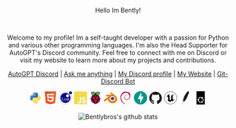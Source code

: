 <p align="center">Hello Im Bently!</p>
<br />

<p align="center">Welcome to my profile! Im a self-taught developer with a passion for Python and various other programming languages. I'm also the Head Supporter for AutoGPT's Discord community. Feel free to connect with me on Discord or visit my website to learn more about my projects and contributions.</p>

<p align="center">
  <a href="https://discord.gg/autogpt">AutoGPT Discord</a> |
  <a href="https://github.com/Bentlybro/Bentlybro/issues">Ask me anything</a> |
  <a href="https://discordapp.com/users/353922987235213313">My Discord profile</a> |
  <a href="https://site.bentlybro.com/">My Website</a> |
  <a href="https://github.com/Git-Discord">Git-Discord Bot</a>
</p>

<p align="center">
  <code><img height="30" alt="Python" src="https://github.com/devicons/devicon/blob/master/icons/python/python-original.svg"></code>
  <code><img height="30" alt="Html" src="https://github.com/devicons/devicon/blob/master/icons/html5/html5-original.svg"></code>
  <code><img height="30" alt="Lua" src="https://github.com/devicons/devicon/blob/master/icons/lua/lua-plain-wordmark.svg"></code>
  <code><img height="30" alt="Javascript" src="https://github.com/devicons/devicon/blob/master/icons/javascript/javascript-plain.svg"></code>
  <code><img height="30" alt="RaspberryPi" src="https://github.com/devicons/devicon/blob/master/icons/raspberrypi/raspberrypi-original.svg"></code>
  <code><img height="30" alt="Blender" src="https://github.com/devicons/devicon/blob/master/icons/blender/blender-original.svg"></code>
  <code><img height="30" alt="Debian" src="https://github.com/devicons/devicon/blob/master/icons/debian/debian-plain.svg"></code>
  <code><img height="30" alt="FastAPI" src="https://github.com/devicons/devicon/blob/master/icons/fastapi/fastapi-original.svg"></code>
  <code><img height="30" alt="GitHub" src="https://github.com/devicons/devicon/blob/master/icons/github/github-original.svg"></code>
  <code><img height="30" alt="UnrealEngine" src="https://github.com/devicons/devicon/blob/master/icons/unrealengine/unrealengine-original.svg"></code>
  <code><img height="30" alt="Apache" src="https://github.com/devicons/devicon/blob/master/icons/apache/apache-plain.svg"></code>
  <code><img height="30" alt="Ubuntu" src="https://github.com/devicons/devicon/blob/master/icons/ubuntu/ubuntu-plain.svg"></code>
</p>

<p align="center">
  <img align="center" src="https://github-readme-stats.vercel.app/api?username=Bentlybro&show_icons=true&theme=radical" alt="Bentlybros's github stats" />
</p>
